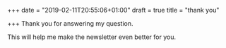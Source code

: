 +++
date = "2019-02-11T20:55:06+01:00"
draft = true
title = "thank you"

+++
Thank you for answering my question. 

This will help me make the newsletter even better for you. 